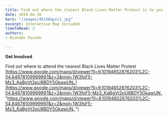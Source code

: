 ```yaml
---
title: Find out where the closest Black Lives Matter Protest is to you
date: 2019-04-30
hero: "/images/dh150apic1.jpg"
excerpt: Interactive Map Included
timeToRead: 3
authors:
- Rishabh Parekh

---
```


**Get Involved**

Find out where to attend the nearest Black Lives Matter Protest [https://www.google.com/maps/d/viewer?ll=9.10194652876203%2C-54.84878109999997&z=2&mid=1W3fsF5-Mz3_KaBgVt2pU8BDY5GkawUN_](https://www.google.com/maps/d/viewer?ll=9.10194652876203%2C-54.84878109999997&z=2&mid=1W3fsF5-Mz3_KaBgVt2pU8BDY5GkawUN_ "https://www.google.com/maps/d/viewer?ll=9.10194652876203%2C-54.84878109999997&z=2&mid=1W3fsF5-Mz3_KaBgVt2pU8BDY5GkawUN_")